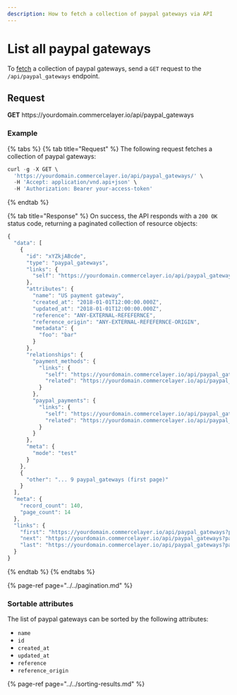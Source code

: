 ```yaml
---
description: How to fetch a collection of paypal gateways via API
---
```


# List all paypal gateways

To <a href="https://docs.commercelayer.io/developers/fetching-resources" target="_blank">fetch</a> a collection of paypal gateways, send a `GET` request to the `/api/paypal_gateways` endpoint.

## Request

**GET** https://<i></i>yourdomain.commercelayer.io/api/paypal_gateways

### **Example**

{% tabs %}
{% tab title="Request" %}
The following request fetches a collection of paypal gateways:

```javascript
curl -g -X GET \
  'https://yourdomain.commercelayer.io/api/paypal_gateways/' \
  -H 'Accept: application/vnd.api+json' \
  -H 'Authorization: Bearer your-access-token'
```
{% endtab %}

{% tab title="Response" %}
On success, the API responds with a `200 OK` status code, returning a paginated collection of resource objects:

```javascript
{
  "data": [
    {
      "id": "xYZkjABcde",
      "type": "paypal_gateways",
      "links": {
        "self": "https://yourdomain.commercelayer.io/api/paypal_gateways/xYZkjABcde"
      },
      "attributes": {
        "name": "US payment gateway",
        "created_at": "2018-01-01T12:00:00.000Z",
        "updated_at": "2018-01-01T12:00:00.000Z",
        "reference": "ANY-EXTERNAL-REFEFERNCE",
        "reference_origin": "ANY-EXTERNAL-REFEFERNCE-ORIGIN",
        "metadata": {
          "foo": "bar"
        }
      },
      "relationships": {
        "payment_methods": {
          "links": {
            "self": "https://yourdomain.commercelayer.io/api/paypal_gateways/xYZkjABcde/relationships/payment_methods",
            "related": "https://yourdomain.commercelayer.io/api/paypal_gateways/xYZkjABcde/payment_methods"
          }
        },
        "paypal_payments": {
          "links": {
            "self": "https://yourdomain.commercelayer.io/api/paypal_gateways/xYZkjABcde/relationships/paypal_payments",
            "related": "https://yourdomain.commercelayer.io/api/paypal_gateways/xYZkjABcde/paypal_payments"
          }
        }
      },
      "meta": {
        "mode": "test"
      }
    },
    {
      "other": "... 9 paypal_gateways (first page)"
    }
  ],
  "meta": {
    "record_count": 140,
    "page_count": 14
  },
  "links": {
    "first": "https://yourdomain.commercelayer.io/api/paypal_gateways?page[number]=1&page[size]=10",
    "next": "https://yourdomain.commercelayer.io/api/paypal_gateways?page[number]=2&page[size]=10",
    "last": "https://yourdomain.commercelayer.io/api/paypal_gateways?page[number]=14&page[size]=10"
  }
}
```
{% endtab %}
{% endtabs %}

{% page-ref page="../../pagination.md" %}

### Sortable attributes

The list of paypal gateways can be sorted by the following attributes:

* `name`
* `id`
* `created_at`
* `updated_at`
* `reference`
* `reference_origin`

{% page-ref page="../../sorting-results.md" %}

